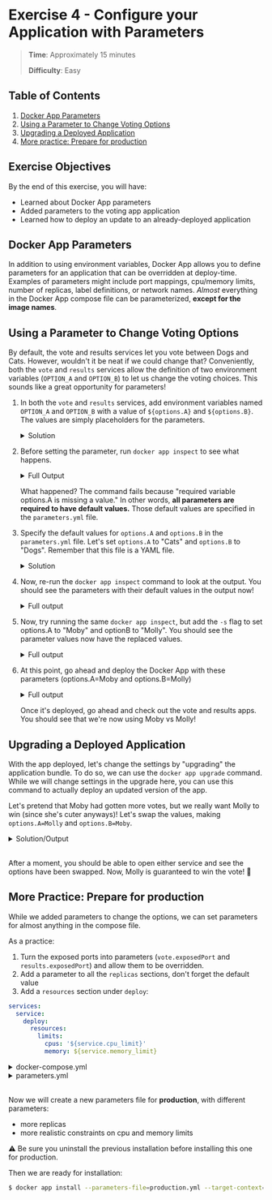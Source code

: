 # Exercise 4 - Configure your Application with Parameters

> **Time**: Approximately 15 minutes
>
> **Difficulty**: Easy

## Table of Contents

1. [Docker App Parameters](#docker-app-parameters)
1. [Using a Parameter to Change Voting Options](#using-a-parameter-to-change-voting-options)
1. [Upgrading a Deployed Application](#upgrading-a-deployed-application)
1. [More practice: Prepare for production](#more-practice-prepare-for-production)

## Exercise Objectives

By the end of this exercise, you will have:

- Learned about Docker App parameters
- Added parameters to the voting app application
- Learned how to deploy an update to an already-deployed application



## Docker App Parameters

In addition to using environment variables, Docker App allows you to define parameters for an application that can be overridden at deploy-time. Examples of parameters might include port mappings, cpu/memory limits, number of replicas, label definitions, or network names. _Almost_ everything in the Docker App compose file can be parameterized, **except for the image names**.


## Using a Parameter to Change Voting Options

By default, the vote and results services let you vote between Dogs and Cats. However, wouldn't it be neat if we could change that? Conveniently, both the `vote` and `results` services allow the definition of two environment variables (`OPTION_A` and `OPTION_B`) to let us change the voting choices. This sounds like a great opportunity for parameters!

1. In both the `vote` and `results` services, add environment variables named `OPTION_A` and `OPTION_B` with a value of `${options.A}` and `${options.B}`. The values are simply placeholders for the parameters.

    <details>
      <summary>Solution</summary>
    
    ```yaml
    services:
      vote:
        environment:
          OPTION_A: ${options.A}
          OPTION_B: ${options.B}
      results:
        environment:
          OPTION_A: ${options.A}
          OPTION_B: ${options.B}
    ```
    </details>

2. Before setting the parameter, run `docker app inspect` to see what happens.

    <details>
      <summary>Full Output</summary>
    
    ```console
    $ docker app inspect
    inspect failed: Action "com.docker.app.inspect" failed: failed to load Compose file: invalid interpolation format for services.vote.environment.OPTIONS_A: "required variable options.A is missing a value". You may need to escape any $ with another $.
    ```
    </details>

    What happened? The command fails because "required variable options.A is missing a value." In other words, **all parameters are required to have default values.** Those default values are specified in the `parameters.yml` file.

3. Specify the default values for `options.A` and `options.B` in the `parameters.yml` file. Let's set `options.A` to "Cats" and `options.B` to "Dogs". Remember that this file is a YAML file.

    <details>
      <summary>Solution</summary>
    
    ```yaml
    options:
      A: Cats
      B: Dogs
    ```
    </details>

4. Now, re-run the `docker app inspect` command to look at the output. You should see the parameters with their default values in the output now!

    <details>
      <summary>Full output</summary>
    
    ```console
    $ docker app inspect
    voting-app 0.1.0

    Maintained by: root

    Services (5) Replicas Ports Image
    ------------ -------- ----- -----
    db           1              postgres:9.4
    worker       1              dockersamples/examplevotingapp_worker
    result       1        5001  mikesir87/examplevotingapp_result
    vote         2        5000  mikesir87/examplevotingapp_vote
    redis        1              redis:alpine

    Networks (2)
    ------------
    backend
    frontend

    Volume (1)
    ----------
    db-data

    Parameters (2) Value
    -------------- -----
    options.A      Cats
    options.B      Dogs
    ```
    </details>

5. Now, try running the same `docker app inspect`, but add the `-s` flag to set options.A to "Moby" and optionB to "Molly". You should see the parameter values now have the replaced values.

    <details>
      <summary>Full output</summary>
    
    ```console
    $ docker app inspect -s options.A=Moby -s options.B=Molly
    voting-app 0.1.0

    Maintained by: root

    Services (5) Replicas Ports Image
    ------------ -------- ----- -----
    db           1              postgres:9.4
    worker       1              dockersamples/examplevotingapp_worker
    result       1        5001  mikesir87/examplevotingapp_result
    vote         2        5000  mikesir87/examplevotingapp_vote
    redis        1              redis:alpine

    Networks (2)
    ------------
    backend
    frontend

    Volume (1)
    ----------
    db-data

    Parameters (2) Value
    -------------- -----
    options.A      Moby
    options.B      Molly
    ```
    </details>

6. At this point, go ahead and deploy the Docker App with these parameters (options.A=Moby and options.B=Molly)

    <details>
      <summary>Full output</summary>
    
    ```console
    $ docker app run voting-app -s options.A=Moby -s options.B=Molly --target-context=swarm
    Creating network back-tier
    Creating network front-tier
    Creating service voting-app_redis
    Creating service voting-app_db
    Creating service voting-app_worker
    Creating service voting-app_results
    Creating service voting-app_vote
    Application "voting-app" installed on context "swarm"
    ```
    </details>

    Once it's deployed, go ahead and check out the vote and results apps. You should see that we're now using Moby vs Molly!


## Upgrading a Deployed Application

With the app deployed, let's change the settings by "upgrading" the application bundle. To do so, we can use the `docker app upgrade` command. While we will change settings in the upgrade here, you can use this command to actually deploy an updated version of the app.

Let's pretend that Moby had gotten more votes, but we really want Molly to win (since she's cuter anyways)! Let's swap the values, making `options.A=Molly` and `options.B=Moby`.

<details>
  <summary>Solution/Output</summary>

```console
$ docker app upgrade voting-app -s options.A=Molly -s options.B=Moby --target-context=swarm
Updating service voting-app_results (id: tpugiytt4eq9p88lvb8900pmq)
Updating service voting-app_vote (id: d49hxltgvg5faie0kc735oy42)
Updating service voting-app_redis (id: x9hpof20yumf2gv3mbbd9g1i5)
Updating service voting-app_db (id: nwssvpk4r8gklcfnvd47w7tzx)
Updating service voting-app_worker (id: qoyl03yaxtdyefb5oh6u9m698)
Application "voting-app" upgraded on context "swarm"
```
</details>
<br/>

After a moment, you should be able to open either service and see the options have been swapped. Now, Molly is guaranteed to win the vote! :tada:


## More Practice: Prepare for production

While we added parameters to change the options, we can set parameters for almost anything in the compose file.

As a practice:
1. Turn the exposed ports into parameters (`vote.exposedPort` and `results.exposedPort`) and allow them to be overridden.
1. Add a parameter to all the `replicas` sections, don't forget the default value
1. Add a `resources` section under `deploy`:

```yaml
services:
  service:
    deploy:
      resources:
        limits:
          cpus: '${service.cpu_limit}'
          memory: ${service.memory_limit}
```

<details>
  <summary>docker-compose.yml</summary>

```yaml
version: "3.7"

services:
  vote:
    image: mikesir87/examplevotingapp_vote
    networks:
      - frontend
    depends_on:
      - redis
    ports:
      - ${vote.exposedPort}:80
    deploy:
      replicas: ${vote.replicas}
      resources:
        limits:
          cpus: '${vote.cpu_limit}'
          memory: ${vote.memory_limit}
      update_config:
        parallelism: 2
      restart_policy:
        condition: on-failure
    environment:
      OPTION_A: ${options.A}
      OPTION_B: ${options.B}

  redis:
    image: redis:alpine
    networks:
      - frontend
    deploy:
      replicas: ${redis.replicas}
      resources:
        limits:
          cpus: '${redis.cpu_limit}'
          memory: ${redis.memory_limit}
      update_config:
        parallelism: 2
        delay: 10s
      restart_policy:
        condition: on-failure

  worker:
    image: dockersamples/examplevotingapp_worker
    networks:
      - frontend
      - backend
    deploy:
      replicas: ${worker.replicas}
      resources:
        limits:
          cpus: '${worker.cpu_limit}'
          memory: ${worker.memory_limit}
      restart_policy:
        condition: on-failure
        delay: 10s
        max_attempts: 3
        window: 120s
      placement:
        constraints: [node.role == manager]

  db:
    image: postgres:9.4
    networks:
      - backend
    deploy:
      placement:
        constraints: [node.role == manager]

  results:
    image: mikesir87/examplevotingapp_result
    networks:
      - backend
    depends_on:
      - db
    ports:
      - target: 80
        published: ${results.exposedPort}
        protocol: tcp
        mode: host
    deploy:
      replicas: ${results.replicas}
      resources:
        limits:
          cpus: '${results.cpu_limit}'
          memory: ${results.memory_limit}
      update_config:
        parallelism: 2
        delay: 10s
      restart_policy:
        condition: on-failure
    environment:
      OPTION_A: ${options.A}
      OPTION_B: ${options.B}

networks:
  frontend:
    name: front-tier
  backend:
    name: back-tier
```
</details>

<details>
  <summary>parameters.yml</summary>

```yaml
options:
  A: Cats
  B: Dogs
vote:
  replicas: 2
  cpu_limit: 1
  memory_limit: 512M
  exposedPort: 5000
redis:
  replicas: 1
  cpu_limit: 1
  memory_limit: 512M
worker:
  replicas: 1
  cpu_limit: 1
  memory_limit: 512M
results:
  replicas: 1
  cpu_limit: 1
  memory_limit: 512M
  exposedPort: 5001
```
</details>
<br/>

Now we will create a new parameters file for **production**, with different parameters:
- more replicas
- more realistic constraints on cpu and memory limits

:warning: Be sure you uninstall the previous installation before installing this one for production.

Then we are ready for installation:
```sh
$ docker app install --parameters-file=production.yml --target-context=swarm
```
